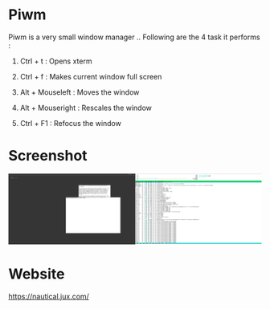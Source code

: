 Piwm
====

Piwm is a very small window manager .. Following are the 4 task it performs :

1) Ctrl + t     : Opens xterm

2) Ctrl + f     : Makes current window full screen

3) Alt + Mouseleft   : Moves the window

4) Alt + Mouseright  : Rescales the window

5) Ctrl + F1 : Refocus the window


Screenshot
==========

![Screenshot](https://github.com/nautical/piwm/raw/master/screenshot.png)


Website
=======
https://nautical.jux.com/
